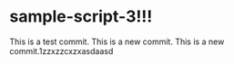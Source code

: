 # sample-script-3!!!

This is a test commit.
This is a new commit.
This is a new commit.1zzxzzcxzxasdaasd
